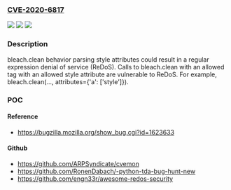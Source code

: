 ### [CVE-2020-6817](https://cve.mitre.org/cgi-bin/cvename.cgi?name=CVE-2020-6817)
![](https://img.shields.io/static/v1?label=Product&message=Mozilla%20Bleach&color=blue)
![](https://img.shields.io/static/v1?label=Version&message=%3C%203.1.4%20&color=brighgreen)
![](https://img.shields.io/static/v1?label=Vulnerability&message=regular%20expression%20denial-of-service%20(ReDoS)%20in%20BleachSanitizerFilter.sanitize_css%20gauntlet%20regular%20expression%20&color=brighgreen)

### Description

bleach.clean behavior parsing style attributes could result in a regular expression denial of service (ReDoS). Calls to bleach.clean with an allowed tag with an allowed style attribute are vulnerable to ReDoS. For example, bleach.clean(..., attributes={'a': ['style']}).

### POC

#### Reference
- https://bugzilla.mozilla.org/show_bug.cgi?id=1623633

#### Github
- https://github.com/ARPSyndicate/cvemon
- https://github.com/RonenDabach/-python-tda-bug-hunt-new
- https://github.com/engn33r/awesome-redos-security

